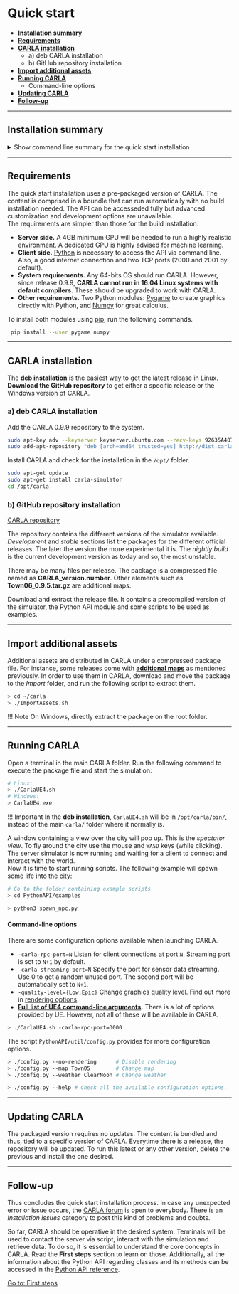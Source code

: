 # Quick start

* __[Installation summary](#installation-summary)__  
* __[Requirements](#requirements)__  
* __[CARLA installation](#carla-installation)__  
	* a) deb CARLA installation  
	* b) GitHub repository installation  
* __[Import additional assets](#import-addditional-assets)__  
* __[Running CARLA](#running-carla)__  
	* Command-line options  
* __[Updating CARLA](#updating-carla)__  
* __[Follow-up](#follow-up)__  

---
## Installation summary

<details>
   <summary>
    Show command line summary for the quick start installation
   </summary>

```sh
# Install required modules Pygame and Numpy. 
 pip install --user pygame numpy

# Option A) deb package installation of CARLA 0.9.9 (only Linux)
sudo apt-key adv --keyserver keyserver.ubuntu.com --recv-keys 92635A407F7A020C
sudo add-apt-repository "deb [arch=amd64 trusted=yes] http://dist.carla.org/carla-0.9.9/ all main"
sudo apt-get update
sudo apt-get install carla-simulator
cd /opt/carla/bin
./CarlaUE4.sh
# To install CARLA  0.9.8 instead
sudo apt-key adv --keyserver keyserver.ubuntu.com --recv-keys 304F9BC29914A77D &&
sudo add-apt-repository "deb [arch=amd64 trusted=yes] http://dist.carla.org/carla-0.9.8/ all main"
sudo apt-get update
sudo apt-get install carla-simulator
cd /opt/carla/bin
./CarlaUE4.sh
# To install CARLA  0.9.7 instead
sudo apt-key adv --keyserver keyserver.ubuntu.com --recv-keys DB53A429E64554FC &&
sudo add-apt-repository "deb [arch=amd64 trusted=yes] http://dist.carla.org/carla-0.9.7/ all main"
sudo apt-get update
sudo apt-get install carla-simulator
cd /opt/carla/bin
./CarlaUE4.sh

# Option B) GitHub repository installation
#   Go to: https://github.com/carla-simulator/carla/blob/master/Docs/download.md
#   Download the desired package and additional assets. 
#   Extract the package. 
#   Extract the additional assets in `/Import`
#   Run CARLA (Linux)
./CarlaUE.sh
#   Run CARLA (Windows)
> CarlaUE4.exe

# Run a script to test CARLA
cd PythonAPI/examples
python3 spawn_npc.py

```
</details>

---
## Requirements

The quick start installation uses a pre-packaged version of CARLA. The content is comprised in a boundle that can run automatically with no build installation needed. The API can be accesseded fully but advanced customization and development options are unavailable.  
The requirements are simpler than those for the build installation.  

* __Server side.__ A 4GB minimum GPU will be needed to run a highly realistic environment. A dedicated GPU is highly advised for machine learning.  
* __Client side.__ [Python](https://www.python.org/downloads/) is necessary to access the API via command line. Also, a good internet connection and two TCP ports (2000 and 2001 by default).  
* __System requirements.__ Any 64-bits OS should run CARLA. However, since release 0.9.9, __CARLA cannot run in 16.04 Linux systems with default compilers__. These should be upgraded to work with CARLA.  
* __Other requirements.__  Two Python modules: [Pygame](https://pypi.org/project/pygame/) to create graphics directly with Python, and [Numpy](https://pypi.org/project/numpy/) for great calculus.  

To install both modules using [pip](https://pip.pypa.io/en/stable/installing/), run the following commands. 
```sh
 pip install --user pygame numpy
```    
---
## CARLA installation

The __deb installation__ is the easiest way to get the latest release in Linux.  
__Download the GitHub repository__ to get either a specific release or the Windows version of CARLA.  

### a) deb CARLA installation

Add the CARLA 0.9.9 repository to the system.
```sh
sudo apt-key adv --keyserver keyserver.ubuntu.com --recv-keys 92635A407F7A020C
sudo add-apt-repository "deb [arch=amd64 trusted=yes] http://dist.carla.org/carla-0.9.9/ all main"
```
Install CARLA and check for the installation in the `/opt/` folder.
```sh
sudo apt-get update
sudo apt-get install carla-simulator
cd /opt/carla
```

### b) GitHub repository installation

<div class="build-buttons">
<p>
<a href="https://github.com/carla-simulator/carla/blob/master/Docs/download.md" target="_blank" class="btn btn-neutral" title="Go to the latest CARLA release">
<span class="icon icon-github"></span> CARLA repository</a>
</p>
</div>

The repository contains the different versions of the simulator available. _Development_ and _stable_ sections list the packages for the different official releases. The later the version the more experimental it is. The _nightly build_ is the current development version as today and so, the most unstable.  

There may be many files per release. The package is a compressed file named as __CARLA_version.number__. Other elements such as __Town06_0.9.5.tar.gz__ are additional maps.

Download and extract the release file. It contains a precompiled version of the simulator, the Python API module and some scripts to be used as examples. 

---
## Import additional assets 

Additional assets are distributed in CARLA under a compressed package file. For instance, some releases come with [__additional maps__](https://github.com/carla-simulator/carla/blob/master/Docs/download.md) as mentioned previously. In order to use them in CARLA, download and move the package to the _Import_ folder, and run the following script to extract them.  

```sh
> cd ~/carla
> ./ImportAssets.sh
```

!!! Note
    On Windows, directly extract the package on the root folder. 

---
## Running CARLA

Open a terminal in the main CARLA folder. Run the following command to execute the package file and start the simulation:

```sh
# Linux:
> ./CarlaUE4.sh
# Windows:
> CarlaUE4.exe
```
!!! Important
    In the __deb installation__, `CarlaUE4.sh` will be in `/opt/carla/bin/`, instead of the main `carla/` folder where it normally is. 

A window containing a view over the city will pop up. This is the _spectator view_. To fly around the city use the mouse and `WASD` keys (while clicking). The server simulator is now running and waiting for a client to connect and interact with the world.  
Now it is time to start running scripts. The following example will spawn some life into the city: 

```sh
# Go to the folder containing example scripts
> cd PythonAPI/examples

> python3 spawn_npc.py
```
#### Command-line options

There are some configuration options available when launching CARLA.  

* `-carla-rpc-port=N` Listen for client connections at port `N`. Streaming port is set to `N+1` by default.  
* `-carla-streaming-port=N` Specify the port for sensor data streaming. Use 0 to get a random unused port. The second port will be automatically set to `N+1`.  
* `-quality-level={Low,Epic}` Change graphics quality level. Find out more in [rendering options](adv_rendering_options.md).  
* __[Full list of UE4 command-line arguments][ue4clilink].__ There is a lot of options provided by UE. However, not all of these will be available in CARLA.  

[ue4clilink]: https://docs.unrealengine.com/en-US/Programming/Basics/CommandLineArguments
```sh
> ./CarlaUE4.sh -carla-rpc-port=3000
```
The script `PythonAPI/util/config.py` provides for more configuration options. 

```sh
> ./config.py --no-rendering      # Disable rendering
> ./config.py --map Town05        # Change map
> ./config.py --weather ClearNoon # Change weather

> ./config.py --help # Check all the available configuration options. 
```

---
## Updating CARLA

The packaged version requires no updates. The content is bundled and thus, tied to a specific version of CARLA. Everytime there is a release, the repository will be updated. To run this latest or any other version, delete the previous and install the one desired.  

---
## Follow-up

Thus concludes the quick start installation process. In case any unexpected error or issue occurs, the [CARLA forum](https://forum.carla.org/) is open to everybody. There is an _Installation issues_ category to post this kind of problems and doubts. 

So far, CARLA should be operative in the desired system. Terminals will be used to contact the server via script, interact with the simulation and retrieve data. To do so, it is essential to understand the core concepts in CARLA. Read the __First steps__ section to learn on those. Additionally, all the information about the Python API regarding classes and its methods can be accessed in the [Python API reference](python_api.md).

<div class="build-buttons">
<p>
<a href="../core_concepts" target="_blank" class="btn btn-neutral" title="Go to first steps">
Go to: First steps</a>
</p>
</div>
